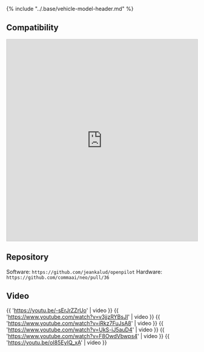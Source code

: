 {% include "../.base/vehicle-model-header.md" %}

## Compatibility

<iframe class="airtable-embed" src="https://airtable.com/embed/shrpKojKg1vzBjc7i?backgroundColor=gray&layout=card" frameborder="0" onmousewheel="" width="100%" height="533" style="background: transparent; border: 1px solid #ccc;"></iframe>

## Repository

Software: `https://github.com/jeankalud/openpilot`
Hardware: `https://github.com/commaai/neo/pull/36`

## Video
{{ 'https://youtu.be/-sErJrZZrUo' | video }}
{{ 'https://www.youtube.com/watch?v=v3jjzRYBsJI' | video }}
{{ 'https://www.youtube.com/watch?v=iRkz7FuJsA8' | video }}
{{ 'https://www.youtube.com/watch?v=UkS-iJ5auD4' | video }}
{{ 'https://www.youtube.com/watch?v=F8OwdVbwps4' | video }}
{{ 'https://youtu.be/oI85EyIQ_xA' | video }}
